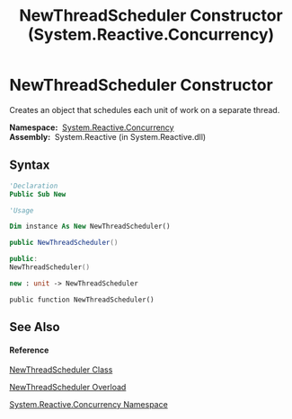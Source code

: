 ﻿---
title: NewThreadScheduler Constructor  (System.Reactive.Concurrency)
TOCTitle: NewThreadScheduler Constructor
ms:assetid: M:System.Reactive.Concurrency.NewThreadScheduler.#ctor
ms:mtpsurl: https://msdn.microsoft.com/en-us/library/system.reactive.concurrency.newthreadscheduler.newthreadscheduler(v=VS.103)
ms:contentKeyID: 36069799
ms.date: 06/28/2011
mtps_version: v=VS.103
dev_langs:
- vb
- csharp
- c++
- fsharp
- jscript
---

# NewThreadScheduler Constructor

Creates an object that schedules each unit of work on a separate thread.

**Namespace:**  [System.Reactive.Concurrency](hh229042\(v=vs.103\).md)  
**Assembly:**  System.Reactive (in System.Reactive.dll)

## Syntax

``` vb
'Declaration
Public Sub New
```

``` vb
'Usage

Dim instance As New NewThreadScheduler()
```

``` csharp
public NewThreadScheduler()
```

``` c++
public:
NewThreadScheduler()
```

``` fsharp
new : unit -> NewThreadScheduler
```

``` jscript
public function NewThreadScheduler()
```

## See Also

#### Reference

[NewThreadScheduler Class](hh229312\(v=vs.103\).md)

[NewThreadScheduler Overload](hh229159\(v=vs.103\).md)

[System.Reactive.Concurrency Namespace](hh229042\(v=vs.103\).md)

